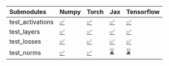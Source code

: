 | Submodules       | Numpy                                                                                                                           | Torch                                                                                                                           | Jax                                                                                                                             | Tensorflow                                                                                                                      |
|:-----------------|:--------------------------------------------------------------------------------------------------------------------------------|:--------------------------------------------------------------------------------------------------------------------------------|:--------------------------------------------------------------------------------------------------------------------------------|:--------------------------------------------------------------------------------------------------------------------------------|
| test_activations | <a href="https://github.com/unifyai/ivy/runs/7900734187?check_suite_focus=true" rel="noopener noreferrer" target="_blank">✅</a> | <a href="https://github.com/unifyai/ivy/runs/7900734855?check_suite_focus=true" rel="noopener noreferrer" target="_blank">✅</a> | <a href="https://github.com/unifyai/ivy/runs/7900735621?check_suite_focus=true" rel="noopener noreferrer" target="_blank">✅</a> | <a href="https://github.com/unifyai/ivy/runs/7900736310?check_suite_focus=true" rel="noopener noreferrer" target="_blank">✅</a> |
| test_layers      | <a href="https://github.com/unifyai/ivy/runs/7900734343?check_suite_focus=true" rel="noopener noreferrer" target="_blank">✅</a> | <a href="https://github.com/unifyai/ivy/runs/7900734988?check_suite_focus=true" rel="noopener noreferrer" target="_blank">✅</a> | <a href="https://github.com/unifyai/ivy/runs/7900735781?check_suite_focus=true" rel="noopener noreferrer" target="_blank">✅</a> | <a href="https://github.com/unifyai/ivy/runs/7900736501?check_suite_focus=true" rel="noopener noreferrer" target="_blank">✅</a> |
| test_losses      | <a href="https://github.com/unifyai/ivy/runs/7900734495?check_suite_focus=true" rel="noopener noreferrer" target="_blank">✅</a> | <a href="https://github.com/unifyai/ivy/runs/7900735246?check_suite_focus=true" rel="noopener noreferrer" target="_blank">✅</a> | <a href="https://github.com/unifyai/ivy/runs/7900735922?check_suite_focus=true" rel="noopener noreferrer" target="_blank">✅</a> | <a href="https://github.com/unifyai/ivy/runs/7900736725?check_suite_focus=true" rel="noopener noreferrer" target="_blank">✅</a> |
| test_norms       | <a href="https://github.com/unifyai/ivy/runs/7900734671?check_suite_focus=true" rel="noopener noreferrer" target="_blank">✅</a> | <a href="https://github.com/unifyai/ivy/runs/7900735407?check_suite_focus=true" rel="noopener noreferrer" target="_blank">✅</a> | <a href="https://github.com/unifyai/ivy/runs/7900736096?check_suite_focus=true" rel="noopener noreferrer" target="_blank">⌛</a> | <a href="https://github.com/unifyai/ivy/runs/7900736918?check_suite_focus=true" rel="noopener noreferrer" target="_blank">⌛</a> |